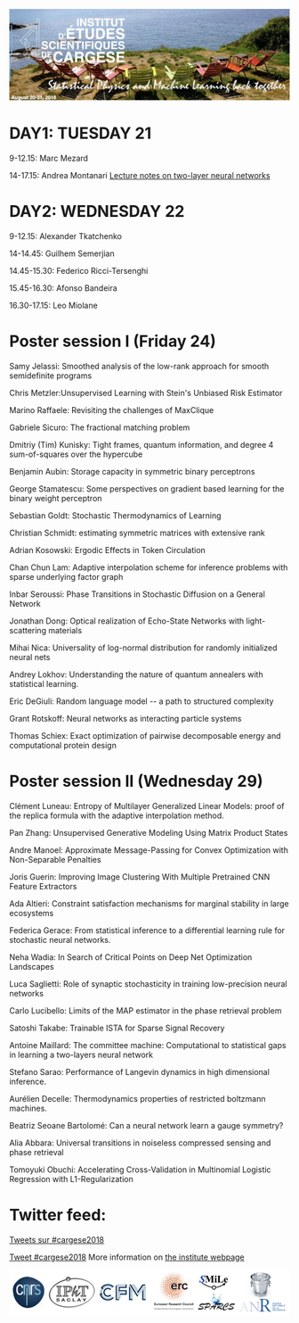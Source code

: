 ![program](front.jpg)

# DAY1: TUESDAY 21

9-12.15: Marc Mezard 

14-17.15: Andrea Montanari [Lecture notes on two-layer neural networks](Montanari.pdf)

# DAY2: WEDNESDAY 22

9-12.15: Alexander Tkatchenko

14-14.45: Guilhem Semerjian

14.45-15.30: Federico Ricci-Tersenghi

15.45-16.30: Afonso Bandeira

16.30-17.15: Leo Miolane

# Poster session I (Friday 24)

Samy Jelassi: Smoothed analysis of the low-rank approach for smooth semidefinite programs

Chris Metzler:Unsupervised Learning with Stein's Unbiased Risk Estimator

Marino Raffaele: Revisiting the challenges of MaxClique

Gabriele Sicuro: The fractional matching problem

Dmitriy (Tim) Kunisky: Tight frames, quantum information, and degree 4 sum-of-squares over the hypercube

Benjamin Aubin: Storage capacity in symmetric binary perceptrons

George Stamatescu: Some perspectives on gradient based learning for the binary weight perceptron

Sebastian Goldt: Stochastic Thermodynamics of Learning

Christian Schmidt: estimating symmetric matrices with extensive rank

Adrian Kosowski: Ergodic Effects in Token Circulation

Chan Chun Lam: Adaptive interpolation scheme for inference problems with sparse underlying factor graph

Inbar Seroussi: Phase Transitions in Stochastic Diffusion on a General Network

Jonathan Dong: Optical realization of Echo-State Networks with light-scattering materials

Mihai Nica: Universality of log-normal distribution for randomly initialized neural nets

Andrey Lokhov: Understanding the nature of quantum annealers with statistical learning.

Eric DeGiuli: Random language model -- a path to structured complexity

Grant Rotskoff: Neural networks as interacting particle systems

Thomas Schiex: Exact optimization of pairwise decomposable energy and computational protein design

# Poster session II (Wednesday 29)

Clément Luneau: Entropy of Multilayer Generalized Linear Models: proof of the replica formula with the adaptive interpolation method.

Pan Zhang: Unsupervised Generative Modeling Using Matrix Product States

Andre Manoel: Approximate Message-Passing for Convex Optimization with Non-Separable Penalties

Joris Guerin: Improving Image Clustering With Multiple Pretrained CNN Feature Extractors

Ada Altieri: Constraint satisfaction mechanisms for marginal stability in large ecosystems

Federica Gerace: From statistical inference to a differential learning rule for stochastic neural networks.

Neha Wadia: In Search of Critical Points on Deep Net Optimization Landscapes

Luca Saglietti: Role of synaptic stochasticity in training low-precision neural networks

Carlo Lucibello: Limits of the MAP estimator in the phase retrieval problem

Satoshi Takabe: Trainable ISTA for Sparse Signal Recovery

Antoine Maillard: The committee machine: Computational to statistical gaps in learning a two-layers neural network

Stefano Sarao: Performance of Langevin dynamics in high dimensional inference.

Aurélien Decelle: Thermodynamics properties of restricted boltzmann machines.

Beatriz Seoane Bartolomé: Can a neural network learn a gauge symmetry?

Alia Abbara: Universal transitions in noiseless compressed sensing and phase retrieval

Tomoyuki Obuchi: Accelerating Cross-Validation in Multinomial Logistic Regression with L1-Regularization

# Twitter feed:
<a class="twitter-timeline"  href="https://twitter.com/hashtag/cargese2018" data-widget-id="942507543137521664">Tweets sur #cargese2018</a>            <script>!function(d,s,id){var js,fjs=d.getElementsByTagName(s)[0],p=/^http:/.test(d.location)?'http':'https';if(!d.getElementById(id)){js=d.createElement(s);js.id=id;js.src=p+"://platform.twitter.com/widgets.js";fjs.parentNode.insertBefore(js,fjs);}}(document,"script","twitter-wjs");</script>
          
          
<a href="https://twitter.com/intent/tweet?button_hashtag=cargese2018&ref_src=twsrc%5Etfw" class="twitter-hashtag-button" data-show-count="false">Tweet #cargese2018</a><script async src="https://platform.twitter.com/widgets.js" charset="utf-8"></script>
More information on [the institute webpage](http://www.iesc.univ-corse.fr/index.php?id=1&L=1)

![logo](logo.jpg)
